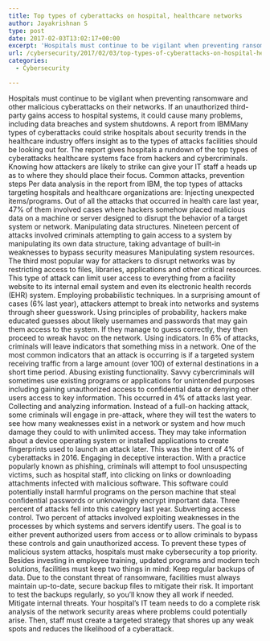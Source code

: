 ```yaml
---
title: Top types of cyberattacks on hospital, healthcare networks
author: Jayakrishnan S
type: post
date: 2017-02-03T13:02:17+00:00
excerpt: 'Hospitals must continue to be vigilant when preventing ransomware and other malicious cyberattacks on their networks. If an unauthorized third-party gains access to hospital systems, it could cause many problems, including data breaches and system shutdowns. A report from IBMMany types of cyberattacks could strike hospitals about security trends in the healthcare industry offers insight as to the types of attacks facilities should be looking out for. The report gives hospitals a rundown of the top types of cyberattacks healthcare systems face from hackers and cybercriminals. Knowing how attackers are likely to strike can give your IT staff a heads up as to where they should place their focus. Common attacks, prevention steps Per data analysis in the report from IBM, the top types of attacks targeting hospitals and healthcare organizations are: Injecting unexpected items/programs. Out of all the attacks that occurred in health care last year, 47% of them involved cases where hackers somehow placed malicious data on a machine or server designed to disrupt the behavior of a target system or network. Manipulating data structures. Nineteen percent of attacks involved criminals attempting to gain access to a system by manipulating its own data structure, taking advantage of built-in weaknesses to bypass security measures Manipulating system resources. The third most popular way for attackers to disrupt networks was by restricting access to files, libraries, applications and other critical resources. This type of attack can limit user access to everything from a facilitya��s website to its internal email system a�� and even its electronic health records (EHR) system. Employing probabilistic techniques. In a surprising amount of cases (6% last year), attackers attempt to break into networks and systems through sheer guesswork. Using principles of probability, hackers make educated guesses about likely usernames and passwords that may gain them access to the system. If they manage to guess correctly, they then proceed to wreak havoc on the network. Using indicators. In 6% of attacks, criminals will leave indicators that somethinga��s amiss in a network. One of the most common indicators that an attack is occurring is if a targeted systema��s receiving traffic from a large amount (over 100) of external destinations in a short time period. Abusing existing functionality. Savvy cybercriminals will sometimes use existing programs or applications for unintended purposes a�� including gaining unauthorized access to confidential data or denying other users access to key information. This occurred in 4% of attacks last year. Collecting and analyzing information. Instead of a full-on hacking attack, some criminals will engage in a a�?pre-attack,a�? where theya��ll test the waters to see how many weaknesses exist in a network or system a�� and how much damage they could to with unlimited access. They may take information about a devicea��s operating system or installed applications to create a�?fingerprintsa�? used to launch an attack later. This was the intent of 4% of cyberattacks in 2016. Engaging in deceptive interaction. With a practice popularly known as a�?phishing,a�? criminals will attempt to fool unsuspecting victims, such as hospital staff, into clicking on links or downloading attachments infected with malicious software. This software could potentially install harmful programs on the persona��s machine that steal confidential passwords or unknowingly encrypt important data. Three percent of attacks fell into this category last year. Subverting access control. Two percent of attacks involved exploiting weaknesses in the processes by which systems and servers identify users. The goal is to either prevent authorized users from access or to allow criminals to bypass these controls and gain unauthorized access. To prevent these types of malicious system attacks, hospitals must make cybersecurity a top priority. Besides investing in employee training, updated programs and modern tech solutions, facilities must keep two things in mind: Keep regular backups of data. Due to the constant threat of ransomware, facilities must always maintain up-to-date, secure backup files to mitigate their risk. Ita��s important to test the backups regularly, so youa��ll know theya��ll work if needed. Mitigate internal threats. Your hospitala��s IT team needs to do a complete risk analysis of the network security areas where problems could potentially arise. Then, staff must create a targeted strategy that shores up any weak spots and reduces the likelihood of a cyberattack. '
url: /cybersecurity/2017/02/03/top-types-of-cyberattacks-on-hospital-healthcare-networks/
categories:
  - Cybersecurity

---
```

Hospitals must continue to be vigilant when preventing ransomware and other malicious cyberattacks on their networks. If an unauthorized third-party gains access to hospital systems, it could cause many problems, including data breaches and system shutdowns. A report from IBMMany types of cyberattacks could strike hospitals about security trends in the healthcare industry offers insight as to the types of attacks facilities should be looking out for. The report gives hospitals a rundown of the top types of cyberattacks healthcare systems face from hackers and cybercriminals. Knowing how attackers are likely to strike can give your IT staff a heads up as to where they should place their focus. Common attacks, prevention steps Per data analysis in the report from IBM, the top types of attacks targeting hospitals and healthcare organizations are: Injecting unexpected items/programs. Out of all the attacks that occurred in health care last year, 47% of them involved cases where hackers somehow placed malicious data on a machine or server designed to disrupt the behavior of a target system or network. Manipulating data structures. Nineteen percent of attacks involved criminals attempting to gain access to a system by manipulating its own data structure, taking advantage of built-in weaknesses to bypass security measures Manipulating system resources. The third most popular way for attackers to disrupt networks was by restricting access to files, libraries, applications and other critical resources. This type of attack can limit user access to everything from a facility website to its internal email system and even its electronic health records (EHR) system. Employing probabilistic techniques. In a surprising amount of cases (6% last year), attackers attempt to break into networks and systems through sheer guesswork. Using principles of probability, hackers make educated guesses about likely usernames and passwords that may gain them access to the system. If they manage to guess correctly, they then proceed to wreak havoc on the network. Using indicators. In 6% of attacks, criminals will leave indicators that something miss in a network. One of the most common indicators that an attack is occurring is if a targeted system receiving traffic from a large amount (over 100) of external destinations in a short time period. Abusing existing functionality. Savvy cybercriminals will sometimes use existing programs or applications for unintended purposes including gaining unauthorized access to confidential data or denying other users access to key information. This occurred in 4% of attacks last year. Collecting and analyzing information. Instead of a full-on hacking attack, some criminals will engage in pre-attack, where they will test the waters to see how many weaknesses exist in a network or system and how much damage they could to with unlimited access. They may take information about a device operating system or installed applications to create fingerprints used to launch an attack later. This was the intent of 4% of cyberattacks in 2016. Engaging in deceptive interaction. With a practice popularly known as phishing, criminals will attempt to fool unsuspecting victims, such as hospital staff, into clicking on links or downloading attachments infected with malicious software. This software could potentially install harmful programs on the person machine that steal confidential passwords or unknowingly encrypt important data. Three percent of attacks fell into this category last year. Subverting access control. Two percent of attacks involved exploiting weaknesses in the processes by which systems and servers identify users. The goal is to either prevent authorized users from access or to allow criminals to bypass these controls and gain unauthorized access. To prevent these types of malicious system attacks, hospitals must make cybersecurity a top priority. Besides investing in employee training, updated programs and modern tech solutions, facilities must keep two things in mind: Keep regular backups of data. Due to the constant threat of ransomware, facilities must always maintain up-to-date, secure backup files to mitigate their risk. It important to test the backups regularly, so you&#8217;ll know they all work if needed. Mitigate internal threats. Your hospital&#8217;s IT team needs to do a complete risk analysis of the network security areas where problems could potentially arise. Then, staff must create a targeted strategy that shores up any weak spots and reduces the likelihood of a cyberattack.